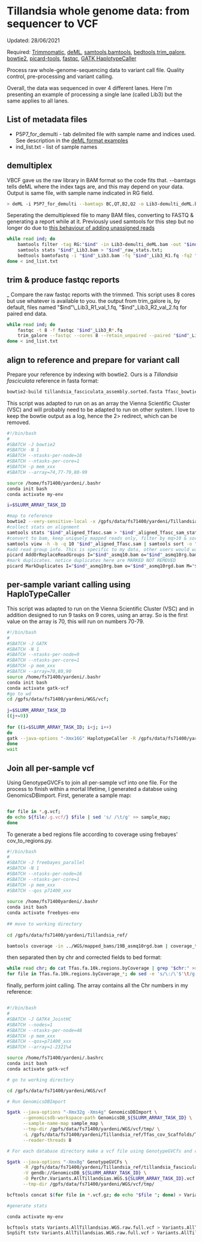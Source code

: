 # Tillandsia whole genome data: from sequencer to VCF
Updated: 28/06/2021

Required: [Trimmomatic](http://www.usadellab.org/cms/?page=trimmomatic), [deML](https://github.com/grenaud/deML), [samtools](https://github.com/samtools/samtools),[bamtools](https://github.com/pezmaster31/bamtools), [bedtools](https://github.com/arq5x/bedtools2),[trim_galore](https://www.bioinformatics.babraham.ac.uk/projects/trim_galore/), [bowtie2](http://bowtie-bio.sourceforge.net/bowtie2/index.shtml), [picard-tools](https://broadinstitute.github.io/picard/), [fastqc](https://www.bioinformatics.babraham.ac.uk/projects/fastqc/), [GATK HaplotypeCaller](https://gatk.broadinstitute.org/hc/en-us/articles/360037225632-HaplotypeCaller)

Process raw whole-genome-sequencing data to variant call file. Quality control, pre-processing and variant calling.

Overall, the data was sequenced in over 4 different lanes. Here I'm presenting an example of processing a single lane (called Lib3) but the same applies to all lanes. 

## List of metadata files
- P5P7_for_demulti - tab delimited file with sample name and indices used. See description in the [deML format examples](https://github.com/grenaud/deML)
- ind_list.txt - list of sample names

## demultiplex

VBCF gave us the raw library in BAM format so the code fits that. --bamtags tells deML where the index tags are, and this may depend on your data. Output is same file, with sample name indicated in RG field. 

```bash
> deML -i P5P7_for_demulti --bamtags BC,QT,B2,Q2 -o Lib3-demulti_deML.bam -s demult_stats.txt -e demult_unassigned.txt Lib3_raw.bam
```
Seperating the demultiplexed file to many BAM files, converting to FASTQ & generating a report while at it. Previously used samtools for this step but no longer do due to [this behaviour of adding unassigned reads](https://github.com/samtools/samtools/issues/896) 

```bash
while read ind; do
	bamtools filter -tag RG:"$ind" -in Lib3-demulti_deML.bam -out "$ind"_Lib3.bam;
	samtools stats "$ind"_Lib3.bam > "$ind"_raw_stats.txt;
	bedtools bamtofastq -i "$ind"_Lib3.bam -fq "$ind"_Lib3_R1.fq -fq2 "$ind"_Lib3_R2.fq;
done < ind_list.txt
```

## trim & produce fastqc reports 
_
Compare the raw fastqc reports with the trimmed. This script uses 8 cores but use whatever is available to you.
the output from trim_galore is, by default, files named "$ind"\_Lib3_R1_val_1.fq, "$ind"\_Lib3_R2_val_2.fq for paired end data.

```bash
while read ind; do
	fastqc -t 8 -f fastqc "$ind"_Lib3_R*.fq 
	trim_galore --fastqc --cores 8 --retain_unpaired --paired "$ind"_Lib3_R1.fq "$ind"_Lib3_R2.fq;
done < ind_list.txt
```

## align to reference and prepare for variant call

Prepare your reference by indexing with bowtie2. Ours is a *Tillandsia fasciculata* reference in fasta format:

```bash
bowtie2-build tillandsia_fasciculata_assembly.sorted.fasta Tfasc_bowtie2_index
```

This script was adapted to run on as an array the Vienna Scientific Cluster (VSC) and will probably need to be adapted to run on other system.
I love to keep the bowtie output as a log, hence the 2> redirect, which can be removed.

```bash
#!/bin/bash
#
#SBATCH -J bowtie2
#SBATCH -N 1
#SBATCH --ntasks-per-node=16
#SBATCH --ntasks-per-core=1
#SBATCH -p mem_xxx
#SBATCH --array=74,77-79,80-99

source /home/fs71400/yardeni/.bashr
conda init bash  
conda activate my-env

i=$SLURM_ARRAY_TASK_ID

#map to reference
bowtie2 --very-sensitive-local -x /gpfs/data/fs71400/yardeni/Tillandsia_ref/Tfasc_bowtie2_index -1 "$i"_Lib3_R1_val_1.fq -2 "$i"B_Lib5_R2_val_2.fq -S "$i"_aligned_Tfas.sam -p 16 2> "$i"B_bowtie2.log;
#collect stats on alignment
samtools stats "$ind"_aligned_Tfasc.sam > "$ind"_aligned_Tfasc_sam_stats.txt;
#convert to bam, keep uniquely mapped reads only, filter by mq>10 & sort
samtools view -h -b -q 10 "$ind"_aligned_Tfasc.sam | samtools sort -o "$ind"_asmq10.bam;
#add read group info. This is specific to my data, other users would want to modify
picard AddOrReplaceReadGroups I="$ind"_asmq10.bam o="$ind"_asmq10rg.bam RGLB=WGD RGPL=illumina RGPU=Lib3 RGSM="$ind" RGID="$ind";
#mark duplicates. notice duplicates here are MARKED NOT REMOVED
picard MarkDuplicates I="$ind"_asmq10rg.bam o="$ind"_asmq10rgd.bam M="$ind"_dup_metrics.txt;
```
## per-sample variant calling using HaploTypeCaller

This script was adapted to run on the Vienna Scientific Cluster (VSC) and in addition designed to run 9 tasks on 9 cores, using an array. So is the first value on the array is 70, this will run on numbers 70-79.

```bash
#!/bin/bash                                                                                                                                                                                                    
#                                                                                                                                                                                               
#SBATCH -J GATK                                                                                  
#SBATCH -N 1               
#SBATCH --ntasks-per-node=9         
#SBATCH --ntasks-per-core=1
#SBATCH -p mem_xxx
#SBATCH --array=70,80,90                                                                                                                                                                                                                                                                                                       
source /home/fs71400/yardeni/.bashr
conda init bash  
conda activate gatk-vcf                                                                                                                                                                                                                                                                                                                                                                                          
#go to wd                                                                                                                                                                                                     
cd /gpfs/data/fs71400/yardeni/WGS/vcf;                                                                                                                                                                             
                                                                                                                                                                                                                   
j=$SLURM_ARRAY_TASK_ID     
((j+=9))                                                                                                                                                                                                           
                                                                                                                                                                                                                   
for ((i=$SLURM_ARRAY_TASK_ID; i<j; i++)                                                                                                                                        
do
gatk --java-options "-Xmx16G" HaplotypeCaller -R /gpfs/data/fs71400/yardeni/Tillandsia_ref/tillandsia_fasciculata_assembly.sorted.fasta -I "$i"B_asmq10rgd.bam -O "$i"B_Tfas.g.vcf -ERC GVCF &
done                
wait                                                                                                                                                                                            
```

## Join all per-sample vcf

Using GenotypeGVCFs to join all per-sample vcf into one file. For the process to finish within a mortal lifetime, I generated a databse using GenomicsDBimport. First, generate a sample map:

```bash

for file in *.g.vcf;
do echo ${file/.g.vcf/} $file | sed 's/ /\t/g' >> sample_map;
done
```

To generate a bed regions file according to coverage using frebayes' cov_to_regions.py.

```bash
#!/bin/bash
#
#SBATCH -J freebayes_parallel
#SBATCH -N 1
#SBATCH --ntasks-per-node=16
#SBATCH --ntasks-per-core=1 
#SBATCH -p mem_xxx
#SBATCH --qos p71400_xxx                                                                                                                                                                     
                                                                                                                                                                                                                   
source /home/fs71400yardeni/.bashr
conda init bash   
conda activate freebyes-env
                                                                                                                                                                                                                   
## move to working directory                                                                                                                                                                                       
                                                                                                                                                                                                                   
cd /gpfs/data/fs71400/yardeni/Tillandsia_ref/

bamtools coverage -in ../WGS/mapped_bams/19B_asmq10rgd.bam | coverage_to_regions.py tillandsia_fasciculata_assembly.sorted.fasta.fai 10000 > Tfas.fa.10k.regions.byCoverage 
```

then separated then by chr and corrected fields to bed format:

```bash
while read chr; do cat Tfas.fa.10k.regions.byCoverage | grep "$chr:" >> Tfas.fa.10k.regions.byCoverage_"$chr"; done < Tfas_scaffold_names.txt;
for file in Tfas.fa.10k.regions.byCoverage_*; do sed -e 's/\:/\'$'\t/g' -e 's/\-/\'$'\t/g' "$file" > "$file".bed; done
```

finally, perform joint calling. The array contains all the Chr numbers in my reference:

```bash

#!/bin/bash
#
#SBATCH -J GATK4_JointHC
#SBATCH --nodes=1
#SBATCH --ntasks-per-node=48
#SBATCH -p mem_xxx
#SBATCH --qos=p71400_xxx
#SBATCH --array=1-2321%4

source /home/fs71400/yardeni/.bashrc                                                                                     
conda init bash                                                                                                   
conda activate gatk-vcf

# go to working directory

cd /gpfs/data/fs71400/yardeni/WGS/vcf

# Run GenomicsDBImport

$gatk --java-options "-Xmx32g -Xms4g" GenomicsDBImport \
      --genomicsdb-workspace-path GenomicsDB_${SLURM_ARRAY_TASK_ID} \
      --sample-name-map sample_map \
      --tmp-dir /gpfs/data/fs71400/yardeni/WGS/vcf/tmp/ \
      -L /gpfs/data/fs71400/yardeni/Tillandsia_ref/Tfas_cov_Scaffolds/Tfas.500.regions.byCov.Scaffold_Scaffold_${SLURM_ARRAY_TASK_ID}.bed \
      --reader-threads 8

# For each database directory make a vcf file using GenotypeGVCfs and concatenate all vcf files into one using bcftools

$gatk --java-options "-Xmx8g" GenotypeGVCFs \
      -R /gpfs/data/fs71400/yardeni/Tillandsia_ref/tillandsia_fasciculata_assembly.sorted.fasta  \
      -V gendb://GenomicsDB_${SLURM_ARRAY_TASK_ID} \
      -O PerChr.Variants.AllTillandsias.WGS.${SLURM_ARRAY_TASK_ID}.vcf.gz \
      --tmp-dir /gpfs/data/fs71400/yardeni/WGS/vcf/tmp/

bcftools concat $(for file in *.vcf.gz; do echo "$file "; done) > Variants.AllTillandsias.allChr.WGS.raw.full.vcf

#generate stats

conda activate my-env

bcftools stats Variants.AllTillandsias.WGS.raw.full.vcf > Variants.AllTillandsias.WGS.raw.full.vcf_stats.txt
SnpSift tstv Variants.AllTillandsias.WGS.raw.full.vcf > Variants.AllTillandsias.WGS.raw.full.snpsift_stats.txt

```
